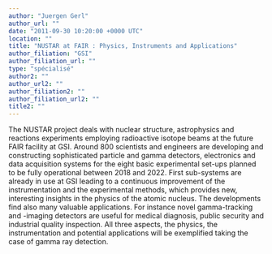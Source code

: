 ```yaml
---
author: "Juergen Gerl"
author_url: ""
date: "2011-09-30 10:20:00 +0000 UTC"
location: ""
title: "NUSTAR at FAIR : Physics, Instruments and Applications"
author_filiation: "GSI"
author_filiation_url: ""
type: "spécialisé"
author2: ""
author_url2: ""
author_filiation2: ""
author_filiation_url2: ""
title2: ""
---
```

The NUSTAR project deals with nuclear structure, astrophysics and reactions experiments employing radioactive isotope beams at the future FAIR facility at GSI. Around 800 scientists and engineers are developing and constructing sophisticated particle and gamma detectors, electronics and data acquisition systems for the eight basic experimental set-ups planned to be fully operational between 2018 and 2022. First sub-systems are already in use at GSI leading to a continuous improvement of the instrumentation and the experimental methods, which provides new, interesting insights in the physics of the atomic nucleus. The developments find also many valuable applications. For instance novel gamma-tracking and -imaging detectors are useful for medical diagnosis, public security and industrial quality inspection. All three aspects, the physics, the instrumentation and potential applications will be exemplified taking the case of gamma ray detection.
